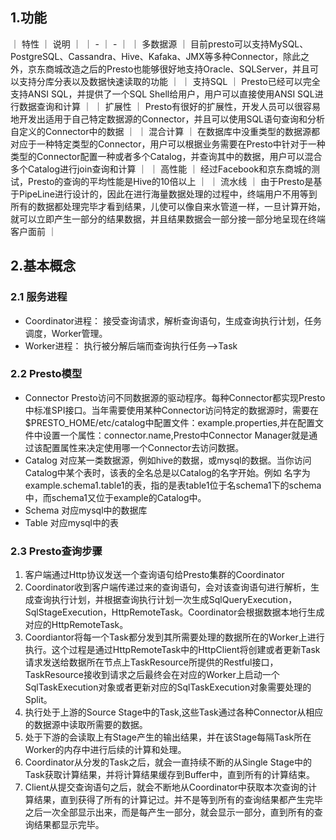 ## 1.功能

｜ 特性 ｜ 说明 ｜
｜ - ｜ - ｜
｜ 多数据源 ｜ 目前presto可以支持MySQL、PostgreSQL、Cassandra、Hive、Kafaka、JMX等多种Connector，除此之外，京东商城改造之后的Presto也能够很好地支持Oracle、SQLServer，并且可以支持分库分表以及数据快速读取的功能 ｜
｜ 支持SQL ｜ Presto已经可以完全支持ANSI SQL，并提供了一个SQL Shell给用户，用户可以直接使用ANSI SQL进行数据查询和计算 ｜
｜ 扩展性 ｜ Presto有很好的扩展性，开发人员可以很容易地开发出适用于自己特定数据源的Connector，并且可以使用SQL语句查询和分析自定义的Connector中的数据 ｜
｜ 混合计算 ｜ 在数据库中没重类型的数据源都对应于一种特定类型的Connector，用户可以根据业务需要在Presto中针对于一种类型的Connector配置一种或者多个Catalog，并查询其中的数据，用户可以混合多个Catalog进行join查询和计算 ｜
｜ 高性能 ｜ 经过Facebook和京东商城的测试，Presto的查询的平均性能是Hive的10倍以上 ｜
｜ 流水线 ｜ 由于Presto是基于PipeLine进行设计的，因此在进行海量数据处理的过程中，终端用户不用等到所有的数据都处理完毕才看到结果，儿使可以像自来水管道一样，一旦计算开始，就可以立即产生一部分的结果数据，并且结果数据会一部分接一部分地呈现在终端客户面前 ｜

## 2.基本概念

### 2.1 服务进程

- Coordinator进程： 接受查询请求，解析查询语句，生成查询执行计划，任务调度，Worker管理。
- Worker进程： 执行被分解后端而查询执行任务–>Task


### 2.2 Presto模型
- Connector Presto访问不同数据源的驱动程序。每种Connector都实现Presto中标准SPI接口。当年需要使用某种Connector访问特定的数据源时，需要在$PRESTO_HOME/etc/catalog中配置文件：example.properties,并在配置文件中设置一个属性：connector.name,Presto中Connector Manager就是通过该配置属性来决定使用哪一个Connector去访问数据。
- Catalog 对应某一类数据源，例如hive的数据，或mysql的数据。当你访问Catalog中某个表时，该表的全名总是以Catalog的名字开始。例如 名字为example.schema1.table1的表，指的是表table1位于名schema1下的schema中，而schema1又位于example的Catalog中。
- Schema 对应mysql中的数据库
- Table 对应mysql中的表

### 2.3 Presto查询步骤

1) 客户端通过Http协议发送一个查询语句给Presto集群的Coordinator
2) Coordinator收到客户端传递过来的查询语句，会对该查询语句进行解析，生成查询执行计划，并根据查询执行计划一次生成SqlQueryExecution，SqlStageExecution，HttpRemoteTask。Coordinator会根据数据本地行生成对应的HttpRemoteTask。
3) Coordiantor将每一个Task都分发到其所需要处理的数据所在的Worker上进行执行。这个过程是通过HttpRemoteTask中的HttpClient将创建或者更新Task请求发送给数据所在节点上TaskResource所提供的Restful接口，TaskResource接收到请求之后最终会在对应的Worker上启动一个SqlTaskExecution对象或者更新对应的SqlTaskExecution对象需要处理的Split。
4) 执行处于上游的Source Stage中的Task,这些Task通过各种Connector从相应的数据源中读取所需要的数据。
5) 处于下游的会读取上有Stage产生的输出结果，并在该Stage每隔Task所在Worker的内存中进行后续的计算和处理。
6) Coordinator从分发的Task之后，就会一直持续不断的从Single Stage中的Task获取计算结果，并将计算结果缓存到Buffer中，直到所有的计算结束。
7) Client从提交查询语句之后，就会不断地从Coordinator中获取本次查询的计算结果，直到获得了所有的计算记过。并不是等到所有的查询结果都产生完毕之后一次全部显示出来，而是每产生一部分，就会显示一部分，直到所有的查询结果都显示完毕。